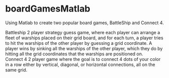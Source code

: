 # boardGamesMatlab
Using Matlab to create two popular board games, BattleShip and Connect 4.<br/>

Battleship 
2 player strategy guess game, where each player can arrange a fleet of warships placed on their grid board, and for each turn, a player tries to hit the warships of the other player by guessing a grid coordinate. A player wins by sinking all the warships of the other player, which they do by hitting all the grid coordinates that the warships are positioned on.
<br/>
Connect 4
2 player game where the goal is to connect 4 dots of your color in a row either by vertical, diagonal, or horizontal connections, all on the same grid.
<br/>

